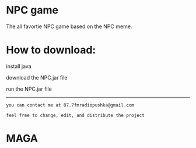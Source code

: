 # NPC game
The all favortie NPC game based on the NPC meme.

# How to download:

  install java
  
  download the NPC.jar file
  
  run the NPC.jar file
  
 ------------------------------------------------------------------------

`you can contact me at 87.7fmradiopushka@gmail.com`

`feel free to change, edit, and distribute the project`
# MAGA
